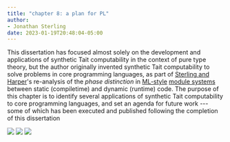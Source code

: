 ```yaml
---
title: "chapter 8: a plan for PL"
author:
- Jonathan Sterling
date: 2023-01-19T20:48:04-05:00
---
```


This dissertation has focused almost solely on the development and applications of synthetic Tait computability in the context of pure type theory, but the author originally invented synthetic Tait computability to solve problems in core programming languages, as part of [Sterling and Harper](sterling-harper-2021)'s re-analysis of the *phase distinction* in [ML-style](harper-mitchell-moggi-1990) [module systems](moggi-1989) between static (compiletime) and dynamic (runtime) code. The purpose of this chapter is to identify several applications of synthetic Tait computability to core programming languages, and set an agenda for future work --- some of which has been executed and published following the completion of this dissertation

![](jms-001A)
![](jms-001B)
![](jms-001C)
